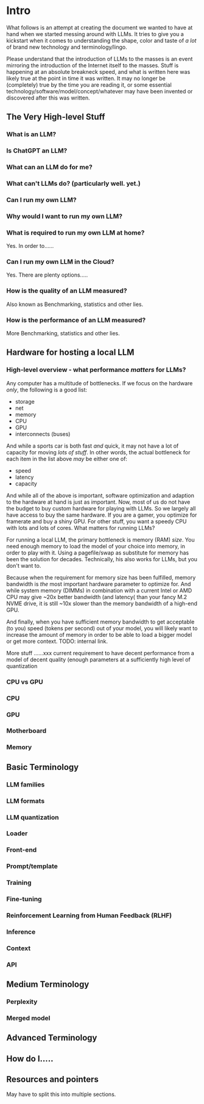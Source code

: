 # Intro
What follows is an attempt at creating the document we wanted to have at hand when we started messing around with LLMs. It tries to give you a kickstart when it comes to understanding the shape, color and taste of *a lot* of brand new technology and terminology/lingo.  

Please understand that the introduction of LLMs to the masses is an event mirroring the introduction of the Internet itself to the masses. Stuff is happening at an absolute breakneck speed, and what is written here was likely true at the point in time it was written. It may no longer be (completely) true by the time you are reading it, or some essential technology/software/model/concept/whatever may have been invented or discovered after this was written.

## The Very High-level Stuff

### What is an LLM?

### Is ChatGPT an LLM?

### What can an LLM do for me?

### What can't LLMs do? (particularly well. yet.)

### Can I run my own LLM?

### Why would I want to run my own LLM?

### What is required to run my own LLM at home?
Yes. In order to......

### Can I run my own LLM in the Cloud?
Yes. There are plenty options.....

### How is the quality of an LLM measured?
Also known as Benchmarking, statistics and other lies.

### How is the performance of an LLM measured?
More Benchmarking, statistics and other lies.


## Hardware for hosting a local LLM

### High-level overview - what performance *matters* for LLMs?

Any computer has a multitude of bottlenecks. If we focus on the hardware *only*, the following is a good list:
* storage
* net
* memory
* CPU
* GPU
* interconnects (buses)

And while a sports car is both fast *and* quick, it may not have a lot of capacity for moving *lots of stuff*. In other words, the actual bottleneck for each item in the list above *may* be either one of:
* speed
* latency
* capacity

And while all of the above is important, software optimization and adaption to the hardware at hand is just as important. Now, most of us do not have the budget to buy custom hardware for playing with LLMs. So we largely all have access to buy the same hardware. If you are a gamer, you optimize for framerate and buy a shiny GPU. For other stuff, you want a speedy CPU with lots and lots of cores. What matters for running LLMs?    

For running a local LLM, the primary bottleneck is memory (RAM) *size*. You need enough memory to load the model of your choice into memory, in order to play with it. Using a pagefile/swap as substitute for memory has been the solution for decades. Technically, his also works for LLMs, but you don't want to. 

Because when the requirement for memory size has been fulfilled, memory bandwidth is *the* most important hardware parameter to optimize for. And while system memory (DIMMs) in combination with a current Intel or AMD CPU may give ~20x better bandwidth (and latency( than your fancy M.2 NVME drive, it is still ~10x slower than the memory bandwidth of a high-end GPU.

And finally, when you have sufficient memory bandwidth to get acceptable (to you) speed (tokens per second) out of your model, you will likely want to increase the amount of memory in order to be able to load a bigger model or get more context. TODO: internal link.

More stuff ......xxx current requirement to have decent performance from a model of decent quality (enough parameters at a sufficiently high level of quantization

### CPU vs GPU

### CPU

### GPU

### Motherboard

### Memory



## Basic Terminology

### LLM families

### LLM formats

### LLM quantization

### Loader

### Front-end

### Prompt/template

### Training

### Fine-tuning

### Reinforcement Learning from Human Feedback (RLHF)

### Inference

### Context

### API


## Medium Terminology

### Perplexity

### Merged model

### 


## Advanced Terminology

## How do I.....

## Resources and pointers
May have to split this into multiple sections.








